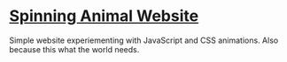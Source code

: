 # [Spinning Animal Website](https://JustaBitDope.github.io/animal-spin/)
Simple website experiementing with JavaScript and CSS animations. Also because this what the world needs.
